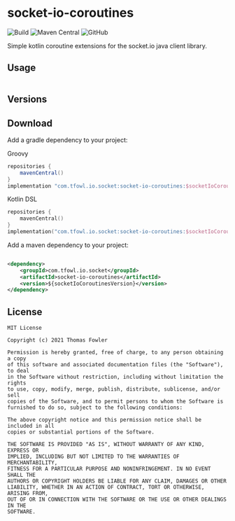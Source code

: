 # socket-io-coroutines

![Build](https://github.com/T-Fowl/socket-io-coroutines/workflows/Build/badge.svg)
![Maven Central](https://img.shields.io/maven-central/v/com.tfowl.io.socket/socket-io-coroutines)
![GitHub](https://img.shields.io/github/license/T-Fowl/socket-io-coroutines)

Simple kotlin coroutine extensions for the socket.io java client library.

## Usage

```kotlin
``` 

## Versions

## Download

Add a gradle dependency to your project:

Groovy

```groovy
repositories {
    mavenCentral()
}
implementation "com.tfowl.io.socket:socket-io-coroutines:$socketIoCoroutinesVersion"
```

Kotlin DSL

```kotlin
repositories {
    mavenCentral()
}
implementation("com.tfowl.io.socket:socket-io-coroutines:$socketIoCoroutinesVersion")
```

Add a maven dependency to your project:

```xml

<dependency>
    <groupId>com.tfowl.io.socket</groupId>
    <artifactId>socket-io-coroutines</artifactId>
    <version>${socketIoCoroutinesVersion}</version>
</dependency>
```

## License

```
MIT License

Copyright (c) 2021 Thomas Fowler

Permission is hereby granted, free of charge, to any person obtaining a copy
of this software and associated documentation files (the "Software"), to deal
in the Software without restriction, including without limitation the rights
to use, copy, modify, merge, publish, distribute, sublicense, and/or sell
copies of the Software, and to permit persons to whom the Software is
furnished to do so, subject to the following conditions:

The above copyright notice and this permission notice shall be included in all
copies or substantial portions of the Software.

THE SOFTWARE IS PROVIDED "AS IS", WITHOUT WARRANTY OF ANY KIND, EXPRESS OR
IMPLIED, INCLUDING BUT NOT LIMITED TO THE WARRANTIES OF MERCHANTABILITY,
FITNESS FOR A PARTICULAR PURPOSE AND NONINFRINGEMENT. IN NO EVENT SHALL THE
AUTHORS OR COPYRIGHT HOLDERS BE LIABLE FOR ANY CLAIM, DAMAGES OR OTHER
LIABILITY, WHETHER IN AN ACTION OF CONTRACT, TORT OR OTHERWISE, ARISING FROM,
OUT OF OR IN CONNECTION WITH THE SOFTWARE OR THE USE OR OTHER DEALINGS IN THE
SOFTWARE.
```